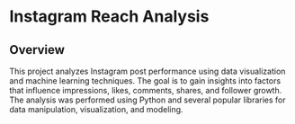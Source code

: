 # Instagram Reach Analysis

## Overview

This project analyzes Instagram post performance using data visualization and machine learning techniques. The goal is to gain insights into factors that influence impressions, likes, comments, shares, and follower growth. The analysis was performed using Python and several popular libraries for data manipulation, visualization, and modeling.

